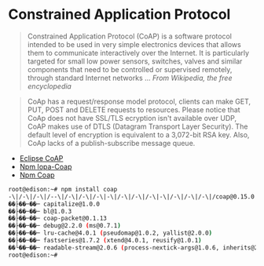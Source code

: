 Constrained Application Protocol
==

> Constrained Application Protocol (CoAP) is a software protocol intended to be used in very simple electronics devices that allows them to communicate interactively over the Internet. It is particularly targeted for small low power sensors, switches, valves and similar components that need to be controlled or supervised remotely, through standard Internet networks ... *From Wikipedia, the free encyclopedia*

>CoAp has a request/response model protocol, clients can make GET, PUT, POST and DELETE requests to resources. Please notice that CoAp does not have SSL/TLS ecryption isn't available over UDP, CoAP makes use of DTLS (Datagram Transport Layer Security). The default level of encryption is equivalent to a 3,072-bit RSA key. Also, CoAp lacks of a publish-subscribe message queue.

- [Eclipse CoAP](http://iot.eclipse.org/getting-started#tutorials)
- [Npm Iopa-Coap](https://www.npmjs.com/package/iopa-coap)
- [Npm Coap](https://www.npmjs.com/package/coap)

```sh
root@edison:~# npm install coap
-\|/-\|/-\|/--\|/-\|/-\|/-\|-\|/-\|/-\|/-\|-\|/-\|/-\|/-\|/coap@0.15.0 node_modules/coap
��├��─��─ capitalize@1.0.0
��├��─��─ bl@1.0.3
��├��─��─ coap-packet@0.1.13
��├��─��─ debug@2.2.0 (ms@0.7.1)
��├��─��─ lru-cache@4.0.1 (pseudomap@1.0.2, yallist@2.0.0)
��├��─��─ fastseries@1.7.2 (xtend@4.0.1, reusify@1.0.1)                                                
��└��─��─ readable-stream@2.0.6 (process-nextick-args@1.0.6, inherits@2.0.1, util-deprecate@1.0.2, str)
root@edison:~# 
```